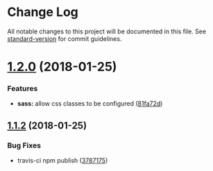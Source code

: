 # Change Log

All notable changes to this project will be documented in this file. See [standard-version](https://github.com/conventional-changelog/standard-version) for commit guidelines.

<a name="1.2.0"></a>
# [1.2.0](https://github.com/mturnwall/mirum-float-labels/compare/v1.1.2...v1.2.0) (2018-01-25)


### Features

* **sass:** allow css classes to be configured ([81fa72d](https://github.com/mturnwall/mirum-float-labels/commit/81fa72d))



<a name="1.1.2"></a>
## [1.1.2](https://github.com/mturnwall/mirum-float-labels/compare/v1.1.1...v1.1.2) (2018-01-25)


### Bug Fixes

* travis-ci npm publish ([3787175](https://github.com/mturnwall/mirum-float-labels/commit/3787175))

